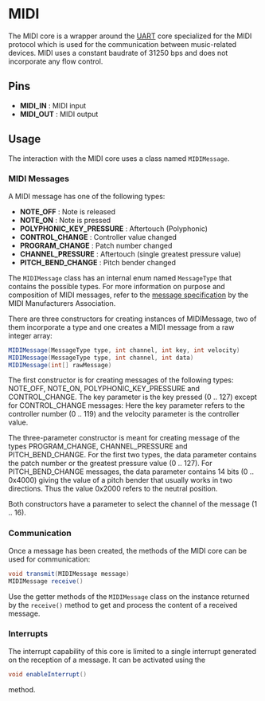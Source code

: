 # MIDI
The MIDI core is a wrapper around the [UART](uart.md) core specialized for the MIDI protocol which is used for the communication between music-related devices. MIDI uses a constant baudrate of 31250 bps and does not incorporate any flow control.

## Pins
* **MIDI_IN** : MIDI input
* **MIDI_OUT** : MIDI output

## Usage
The interaction with the MIDI core uses a class named `MIDIMessage`.

### MIDI Messages
A MIDI message has one of the following types:

* **NOTE_OFF** : Note is released
* **NOTE_ON** : Note is pressed
* **POLYPHONIC_KEY_PRESSURE** : Aftertouch (Polyphonic) 
* **CONTROL_CHANGE** : Controller value changed
* **PROGRAM_CHANGE** : Patch number changed
* **CHANNEL_PRESSURE** : Aftertouch (single greatest pressure value)
* **PITCH_BEND_CHANGE** : Pitch bender changed

The `MIDIMessage` class has an internal enum named `MessageType` that contains the possible types. For more information on purpose and composition of MIDI messages, refer to the [message specification](http://www.midi.org/techspecs/midimessages.php) by the MIDI Manufacturers Association.

There are three constructors for creating instances of MIDIMessage, two of them incorporate a type and one creates a MIDI message from a raw integer array:

```java
MIDIMessage(MessageType type, int channel, int key, int velocity) 
MIDIMessage(MessageType type, int channel, int data)
MIDIMessage(int[] rawMessage)
```

The first constructor is for creating messages of the following types: NOTE_OFF, NOTE_ON, POLYPHONIC_KEY_PRESSURE and CONTROL_CHANGE. The key parameter is the key pressed (0 .. 127) except for CONTROL_CHANGE messages: Here the key parameter refers to the controller number (0 .. 119) and the velocity parameter is the controller value.

The three-parameter constructor is meant for creating message of the types PROGRAM_CHANGE, CHANNEL_PRESSURE and PITCH_BEND_CHANGE. For the first two types, the data parameter contains the patch number or the greatest pressure value (0 .. 127). For PITCH_BEND_CHANGE messages, the data parameter contains 14 bits (0 .. 0x4000) giving the value of a pitch bender that usually works in two directions. Thus the value 0x2000 refers to the neutral position.

Both constructors have a parameter to select the channel of the message (1 .. 16).

### Communication
Once a message has been created, the methods of the MIDI core can be used for communication:

```java
void transmit(MIDIMessage message)
MIDIMessage receive()
```

Use the getter methods of the `MIDIMessage` class on the instance returned by the `receive()` method to get and process the content of a received message.

### Interrupts
The interrupt capability of this core is limited to a single interrupt generated on the reception of a message. It can be activated using the

```java
void enableInterrupt()
```

method.
